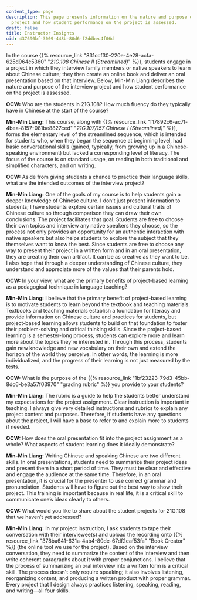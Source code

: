 ```yaml
---
content_type: page
description: This page presents information on the nature and purpose of the interview
  project and how student performance on the project is assessed.
draft: false
title: Instructor Insights
uid: 437690bf-3009-448b-80d6-f2ddbec4f06d
---
```

In the course {{% resource_link "831ccf30-220e-4e28-acfa-625d964c5360" "*21G.108 Chinese II (Streamlined)*" %}}, students engage in a project in which they interview family members or native speakers to learn about Chinese culture; they then create an online book and deliver an oral presentation based on that interview. Below, Min-Min Liang describes the nature and purpose of the interview project and how student performance on the project is assessed.

**OCW:** Who are the students in 21G.108? How much fluency do they typically have in Chinese at the start of the course?

**Min-Min Liang:** This course, along with {{% resource_link "f17892c6-ac7f-4bea-8157-081be8827ced" "*21G.107/157 Chinese I (Streamlined)*" %}}, forms the elementary level of the streamlined sequence, which is intended for students who, when they began the sequence at beginning level, had basic conversational skills (gained, typically, from growing up in a Chinese-speaking environment) but lacked a corresponding level of literacy. The focus of the course is on standard usage, on reading in both traditional and simplified characters, and on writing.

**OCW:** Aside from giving students a chance to practice their language skills, what are the intended outcomes of the interview project?

**Min-Min Liang:** One of the goals of my course is to help students gain a deeper knowledge of Chinese culture. I don’t just present information to students; I have students explore certain issues and cultural traits of Chinese culture so through comparison they can draw their own conclusions. The project facilitates that goal. Students are free to choose their own topics and interview any native speakers they choose, so the process not only provides an opportunity for an authentic interaction with native speakers but also helps students to explore the subject that they themselves want to know the best. Since students are free to choose any way to present their project in a written form and in an oral presentation, they are creating their own artifact. It can be as creative as they want to be. I also hope that through a deeper understanding of Chinese culture, they understand and appreciate more of the values that their parents hold.

**OCW:** In your view, what are the primary benefits of project-based learning as a pedagogical technique in language teaching?

**Min-Min Liang:** I believe that the primary benefit of project-based learning is to motivate students to learn beyond the textbook and teaching materials. Textbooks and teaching materials establish a foundation for literacy and provide information on Chinese culture and practices for students, but project-based learning allows students to build on that foundation to foster their problem-solving and critical thinking skills. Since the project-based learning is a semester-long process, students can explore more and learn more about the topics they're interested in. Through this process, students gain new knowledge and new vocabulary on their own and extend the horizon of the world they perceive. In other words, the learning is more individualized, and the progress of their learning is not just measured by the tests.

**OCW:** What is the purpose of the {{% resource_link "1bf23223-79d3-45bb-8dc6-be3a57f03970" "grading rubric" %}} you provide to your students?

**Min-Min Liang:** The rubric is a guide to help the students better understand my expectations for the project assignment. Clear instruction is important in teaching. I always give very detailed instructions and rubrics to explain any project content and purposes. Therefore, if students have any questions about the project, I will have a base to refer to and explain more to students if needed.

**OCW:** How does the oral presentation fit into the project assignment as a whole? What aspects of student learning does it ideally demonstrate?

**Min-Min Liang:** Writing Chinese and speaking Chinese are two different skills. In oral presentations, students need to summarize their project ideas and present them in a short period of time. They must be clear and effective and engage the audience at the same time. Therefore, in an oral presentation, it is crucial for the presenter to use correct grammar and pronunciation. Students will have to figure out the best way to show their project. This training is important because in real life, it is a critical skill to communicate one’s ideas clearly to others.

**OCW:** What would you like to share about the student projects for 21G.108 that we haven’t yet addressed?

**Min-Min Liang:** In my project instruction, I ask students to tape their conversation with their interviewee(s) and upload the recording onto {{% resource_link "378ba641-631a-4ab4-80de-67df2eaf53fa" "Book Creator" %}} (the online tool we use for the project). Based on the interview conversation, they need to summarize the content of the interview and then write coherent paragraphs about it with proper conjunctions. I believe that the process of summarizing an oral interview into a written form is a critical skill. The process doesn't only require speaking; it also involves listening, reorganizing content, and producing a written product with proper grammar. Every project that I design always practices listening, speaking, reading, and writing—all four skills.